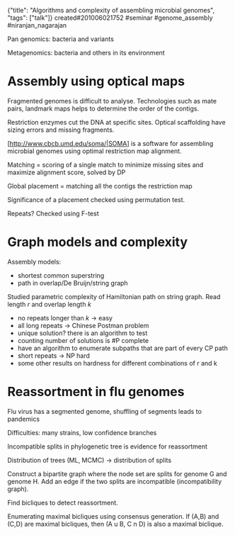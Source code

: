 {"title": "Algorithms and complexity of assembling microbial genomes", "tags": ["talk"]}
created#201006021752 #seminar #genome_assembly #niranjan_nagarajan

Pan genomics: bacteria and variants

Metagenomics: bacteria and others in its environment

# Assembly using optical maps
Fragmented genomes is difficult to analyse. Technologies such as mate pairs,
landmark maps helps to determine the order of the contigs.

Restriction enzymes cut the DNA at specific sites. Optical scaffolding have
sizing errors and missing fragments.

[http://www.cbcb.umd.edu/soma/|SOMA] is a software for assembling microbial
genomes using optimal restriction map alignment.

Matching = scoring of a single match to minimize missing sites and maximize
alignment score, solved by DP

Global placement = matching all the contigs the restriction map

Significance of a placement checked using permutation test.

Repeats? Checked using F-test

# Graph models and complexity
Assembly models:
* shortest common superstring
* path in overlap/De Bruijn/string graph

Studied parametric complexity of Hamiltonian path on string graph.
Read length $r$ and overlap length $k$
* no repeats longer than $k$ -> easy
* all long repeats -> Chinese Postman problem
* unique solution? there is an algorithm to test
* counting number of solutions is #P complete
* have an algorithm to enumerate subpaths that are part of every CP path
* short repeats -> NP hard
* some other results on hardness for different combinations of r and k

# Reassortment in flu genomes
Flu virus has a segmented genome, shuffling of segments leads to pandemics

Difficulties: many strains, low confidence branches

Incompatible splits in phylogenetic tree is evidence for reassortment

Distribution of trees (ML, MCMC) -> distribution of splits

Construct a bipartite graph where the node set are splits for genome G and
genome H. Add an edge if the two splits are incompatible (incompatibility
graph).

Find bicliques to detect reassortment.

Enumerating maximal bicliques using consensus generation. If (A,B) and (C,D)
are maximal bicliques, then (A u B, C n D) is also a maximal biclique.
